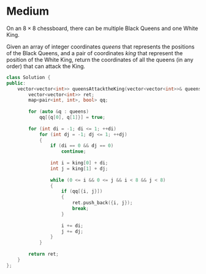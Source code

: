 # Medium

On an $8 \times 8$ chessboard, there can be multiple Black Queens and one White King.

Given an array of integer coordinates $queens$ that represents the positions of the Black Queens, and a pair of coordinates $king$ that represent the position of the White King, return the coordinates of all the queens (in any order) that can attack the King.

```cpp
class Solution {
public:
    vector<vector<int>> queensAttacktheKing(vector<vector<int>>& queens, vector<int>& king) {
        vector<vector<int>> ret;
        map<pair<int, int>, bool> qq;
        
        for (auto &q : queens)
            qq[{q[0], q[1]}] = true;
        
        for (int di = -1; di <= 1; ++di)
            for (int dj = -1; dj <= 1; ++dj)
            {
                if (di == 0 && dj == 0)
                    continue;
                
                int i = king[0] + di;
                int j = king[1] + dj;
                
                while (0 <= i && 0 <= j && i < 8 && j < 8)
                {
                    if (qq[{i, j}])
                    {
                        ret.push_back({i, j});
                        break;
                    }
                    
                    i += di;
                    j += dj;
                }
            }
        
        return ret;
    }
};
```
